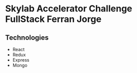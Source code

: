 # Skylab Accelerator Challenge FullStack Ferran Jorge

## Technologies

- React
- Redux
- Express
- Mongo
